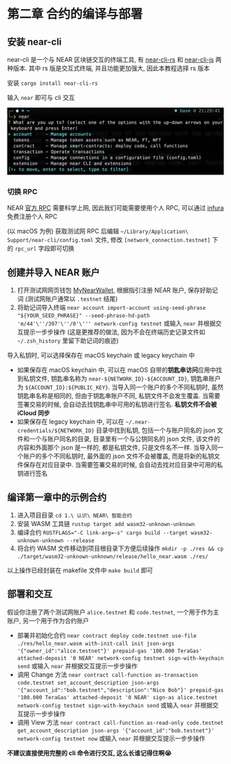 # 第二章 合约的编译与部署

## 安装 near-cli
near-cli 是一个与 NEAR 区块链交互的终端工具, 有 [near-cli-rs](https://github.com/near/near-cli-rs) 和 [near-cli-js](https://github.com/near/near-cli) 两种版本.
其中 rs 版是交互式终端, 并且功能更加强大, 因此本教程选择 rs 版本

安装 `cargo install near-cli-rs`

输入 `near` 即可与 cli 交互

![near-cli-rs](./near-cli-rs.png)

### 切换 RPC
NEAR [官方 RPC](https://rpc.testnet.near.org) 需要科学上网, 因此我们可能需要使用个人 RPC, 可以通过 [infura](https://infura.io) 免费注册个人 RPC

(以 macOS 为例) 获取测试网 RPC 后编辑 `~/Library/Application\ Support/near-cli/config.toml` 文件, 修改 `[network_connection.testnet]` 下的 `rpc_url` 字段即可切换

## 创建并导入 NEAR 账户
1. 打开测试网网页钱包 [MyNearWallet](https://testnet.mynearwallet.com), 根据指引注册 NEAR 账户, 保存好助记词 (测试网账户通常以 `.testnet` 结尾)
2. 将助记词导入终端 `near account import-account using-seed-phrase "${YOUR_SEED_PHRASE}" --seed-phrase-hd-path 'm/44'\''/397'\''/0'\''' network-config testnet`
或输入 `near` 并根据交互提示一步步操作 (这是更推荐的做法, 因为不会在终端历史记录文件如 `~/.zsh_history` 里留下助记词的痕迹)

导入私钥时, 可以选择保存在 macOS keychain 或 legacy keychain 中
* 如果保存在 macOS keychain 中, 可以在 macOS 自带的**钥匙串访问**应用中找到私钥文件, 钥匙串名称为 `near-${NETWORK_ID}-${ACCOUNT_ID}`, 钥匙串账户为 `${ACCOUNT_ID}:${PUBLIC_KEY}`.
当导入同一个账户的多个不同私钥时, 虽然钥匙串名称是相同的, 但由于钥匙串账户不同, 私钥文件不会发生覆盖. 当需要签署交易的时候, 会自动去找钥匙串中可用的私钥进行签名.
**私钥文件不会被 iCloud 同步**
* 如果保存在 legacy keychain 中, 可以在 `~/.near-credentials/${NETWORK_ID}` 目录中找到私钥, 包括一个与账户同名的 json 文件和一个与账户同名的目录,
目录里有一个与公钥同名的 json 文件, 该文件的内容和外面那个 json 是一样的, 都是私钥文件, 只是文件名不一样.
当导入同一个账户的多个不同私钥时, 最外面的 json 文件不会被覆盖, 而是将新的私钥文件保存在对应目录中. 当需要签署交易的时候, 会自动去找对应目录中可用的私钥进行签名

## 编译第一章中的示例合约
1. 进入项目目录 `cd 1.\ 认识\ NEAR\ 智能合约`
2. 安装 WASM 工具链 `rustup target add wasm32-unknown-unknown`
3. 编译合约 `RUSTFLAGS="-C link-arg=-s" cargo build --target wasm32-unknown-unknown --release`
4. 将合约 WASM 文件移动到项目根目录下方便后续操作 `mkdir -p ./res && cp ./target/wasm32-unknown-unknown/release/hello_near.wasm ./res/`

以上操作已经封装在 makefile 文件中 `make build` 即可

## 部署和交互
假设你注册了两个测试网账户 `alice.testnet` 和 `code.testnet`, 一个用于作为主账户, 另一个用于作为合约账户

* 部署并初始化合约 `near contract deploy code.testnet use-file ./res/hello_near.wasm with-init-call init json-args '{"owner_id":"alice.testnet"}' prepaid-gas '100.000 TeraGas' attached-deposit '0 NEAR' network-config testnet sign-with-keychain send`
或输入 `near` 并根据交互提示一步步操作
* 调用 Change 方法 `near contract call-function as-transaction code.testnet set_account_description json-args '{"account_id":"bob.testnet","description":"Nice Bob"}' prepaid-gas '100.000 TeraGas' attached-deposit '0 NEAR' sign-as alice.testnet network-config testnet sign-with-keychain send`
或输入 `near` 并根据交互提示一步步操作
* 调用 View 方法 `near contract call-function as-read-only code.testnet get_account_description json-args '{"account_id":"bob.testnet"}' network-config testnet now`
或输入 `near` 并根据交互提示一步步操作

**不建议直接使用完整的 cli 命令进行交互, 这么长谁记得住啊😭**

